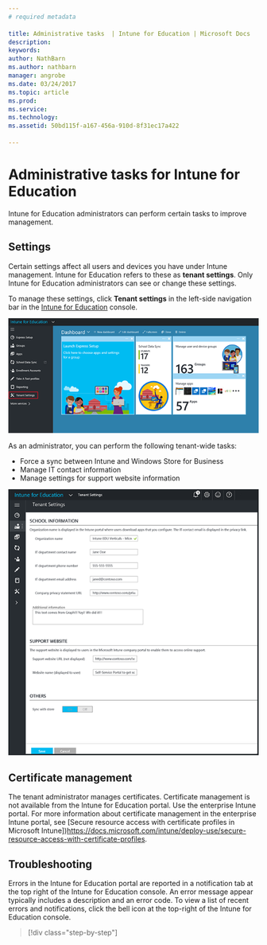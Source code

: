 ```yaml
---
# required metadata

title: Administrative tasks  | Intune for Education | Microsoft Docs
description:
keywords:
author: NathBarn
ms.author: nathbarn
manager: angrobe
ms.date: 03/24/2017
ms.topic: article
ms.prod:
ms.service:
ms.technology:
ms.assetid: 50bd115f-a167-456a-910d-8f31ec17a422

---
```


# Administrative tasks for Intune for Education

Intune for Education  administrators can perform certain tasks to improve management.

## Settings
Certain settings affect all users and devices you have under Intune management. Intune for Education refers to these as **tenant settings**. Only Intune for Education administrators can see or change these settings.

To manage these settings, click **Tenant settings** in the left-side navigation bar in the [Intune for Education](https://manage.windowsazure.com) console.

  ![Screenshot of the "Tenant Settings" option in Intune for Education console](../media/edu-tenant-settings.png)

As an administrator, you can perform the following tenant-wide tasks:
-	Force a sync between Intune and Windows Store for Business
-	Manage IT contact information
-	Manage settings for support website information

![Screenshot of the "Tenant Settings" option in Intune for Education console showing school, support website, and other information. ](../media/tenant-settings.png)

## Certificate management

The tenant administrator manages certificates. Certificate management is not available from the Intune for Education portal. Use the enterprise Intune portal. For more information about certificate management in the enterprise Intune portal, see [Secure resource access with certificate profiles in Microsoft Intune])https://docs.microsoft.com/intune/deploy-use/secure-resource-access-with-certificate-profiles.

## Troubleshooting

Errors in the Intune for Education portal are reported in a notification tab at the top right of the Intune for Education console. An error message appear typically includes a description and an error code. To view a list of recent errors and notifications, click the bell icon at the top-right of the Intune for Education console.

>[!div class="step-by-step"]

><!-- [&larr; **Add apps**](.\add-apps.md)    [**Install apps** &rarr;](.\install-apps.md)  -->

